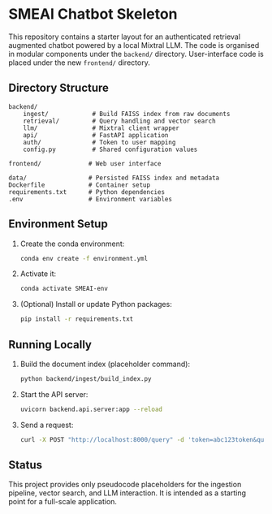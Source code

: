 # SMEAI Chatbot Skeleton

This repository contains a starter layout for an authenticated retrieval augmented
chatbot powered by a local Mixtral LLM. The code is organised in modular
components under the `backend/` directory.
User-interface code is placed under the new `frontend/` directory.

## Directory Structure

```
backend/
    ingest/            # Build FAISS index from raw documents
    retrieval/         # Query handling and vector search
    llm/               # Mixtral client wrapper
    api/               # FastAPI application
    auth/              # Token to user mapping
    config.py          # Shared configuration values

frontend/             # Web user interface

data/                 # Persisted FAISS index and metadata
Dockerfile            # Container setup
requirements.txt      # Python dependencies
.env                  # Environment variables
```

## Environment Setup

1. Create the conda environment:
   ```bash
   conda env create -f environment.yml
   ```
2. Activate it:
   ```bash
   conda activate SMEAI-env
   ```
3. (Optional) Install or update Python packages:
   ```bash
   pip install -r requirements.txt
   ```

## Running Locally

1. Build the document index (placeholder command):
   ```bash
   python backend/ingest/build_index.py
   ```
2. Start the API server:
   ```bash
   uvicorn backend.api.server:app --reload
   ```
3. Send a request:
   ```bash
   curl -X POST "http://localhost:8000/query" -d 'token=abc123token&query=hello'
   ```

## Status

This project provides only pseudocode placeholders for the ingestion pipeline,
vector search, and LLM interaction. It is intended as a starting point for a
full-scale application.
